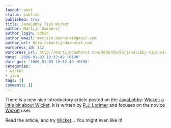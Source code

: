 ```yaml
---
layout: post
status: publish
published: true
title: JavaLobby Tips Wicket
author: Martijn Dashorst
author_login: admin
author_email: martijn.dashorst@gmail.com
author_url: http://martijndashorst.com
wordpress_id: 112
wordpress_url: http://martijndashorst.com/2006/01/03/javalobby-tips-wicket/
date: '2006-01-03 10:32:49 +0100'
date_gmt: '2006-01-03 10:32:49 +0100'
categories:
- wicket
- java
tags: []
comments: []
---
```

<p>There is a new nice introductory article posted on the <a href="http://www.javalobby.org/">JavaLobby</a>: <a href="http://www.javalobby.org/java/forums/t60786.html">Wicket: a little bit about Wicket</a>. It is written by <a href="http://www.javalobby.org/forums/profile.jspa?userID=58312">R.J. Lorimer</a> and focuses on the novice <a href="http://wicket.sf.net">Wicket</a> user.</p>
<p>Read the article, and try <a href="http://wicket.sf.net">Wicket</a>... You might even like it!</p>
